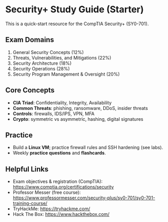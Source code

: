# Security+ Study Guide (Starter)

This is a quick-start resource for the CompTIA Security+ (SY0-701).

## Exam Domains
1. General Security Concepts (12%)
2. Threats, Vulnerabilities, and Mitigations (22%)
3. Security Architecture (18%)
4. Security Operations (28%)
5. Security Program Management & Oversight (20%)

## Core Concepts
- **CIA Triad**: Confidentiality, Integrity, Availability
- **Common Threats**: phishing, ransomware, DDoS, insider threats
- **Controls**: firewalls, IDS/IPS, VPN, MFA
- **Crypto**: symmetric vs asymmetric, hashing, digital signatures

## Practice
- Build a **Linux VM**; practice firewall rules and SSH hardening (see labs).
- Weekly **practice questions** and **flashcards**.

## Helpful Links
- Exam objectives & registration (CompTIA): https://www.comptia.org/certifications/security
- Professor Messer (free course): https://www.professormesser.com/security-plus/sy0-701/sy0-701-training-course/
- TryHackMe: https://tryhackme.com/
- Hack The Box: https://www.hackthebox.com/
